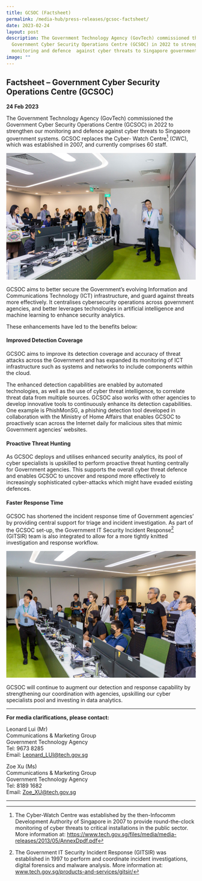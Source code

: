 ```yaml
---
title: GCSOC (Factsheet)
permalink: /media-hub/press-releases/gcsoc-factsheet/
date: 2023-02-24
layout: post
description: The Government Technology Agency (GovTech) commissioned the
  Government Cyber Security Operations Centre (GCSOC) in 2022 to strengthen our
  monitoring and defence  against cyber threats to Singapore government systems.
image: ""
---
```

## Factsheet – Government Cyber Security Operations Centre (GCSOC)

**24 Feb 2023**

The Government Technology Agency (GovTech) commissioned the Government Cyber Security Operations Centre (GCSOC) in 2022 to strengthen our monitoring and defence against cyber threats to Singapore government systems. GCSOC replaces the Cyber-
Watch Centre[^1] (CWC), which was established in 2007, and currently comprises 60 staff.

![Government Cyber Security Operations Centre](/images/media-hub/press-release/2023/GSOC_01.jpg)

GCSOC aims to better secure the Government’s evolving Information and Communications Technology (ICT) infrastructure, and guard against threats more effectively. It centralises cybersecurity operations across government agencies, and better leverages technologies in artificial intelligence and machine learning to enhance security analytics.


These enhancements have led to the benefits below:

#### Improved Detection Coverage

GCSOC aims to improve its detection coverage and accuracy of threat attacks across the Government and has expanded its monitoring of ICT infrastructure such as systems and networks to include components within the cloud.

The enhanced detection capabilities are enabled by automated technologies, as well as the use of cyber threat intelligence, to correlate threat data from multiple sources. GCSOC also works with other agencies to develop innovative tools to continuously
enhance its detection capabilities. One example is PhishMonSG, a phishing detection tool developed in collaboration with the Ministry of Home Affairs that enables GCSOC to proactively scan across the Internet daily for malicious sites that mimic Government agencies’ websites.

#### Proactive Threat Hunting

As GCSOC deploys and utilises enhanced security analytics, its pool of cyber specialists is upskilled to perform proactive threat hunting centrally for Government agencies. This supports the overall cyber threat defence and enables GCSOC to uncover and respond more effectively to increasingly sophisticated cyber-attacks which might have evaded existing defences.

#### Faster Response Time

GCSOC has shortened the incident response time of Government agencies’ by providing central support for triage and incident investigation. As part of the GCSOC set-up, the Government IT Security Incident Response[^2] (GITSIR) team is also integrated to allow for a more tightly knitted investigation and response workflow.

![Government Cyber Security Operations Centre](/images/media-hub/press-release/2023/GSOC_02.jpg)

GCSOC will continue to augment our detection and response capability by strengthening our
coordination with agencies, upskilling our cyber specialists pool and investing in data
analytics.



---

**For media clarifications, please contact:**

Leonard Lui (Mr)<br>
Communications & Marketing Group<br>
Government Technology Agency<br>
Tel: 9673 8285<br>
Email: [Leonard_LUI@tech.gov.sg](mailto:Leonard_LUI@tech.gov.sg)

Zoe Xu (Ms)<br>
Communications & Marketing Group<br>
Government Technology Agency<br>
Tel: 8189 1682<br>
Email: [Zoe_XU@tech.gov.sg](mailto:Zoe_XU@tech.gov.sg)

***

[^1]: The Cyber-Watch Centre was established by the then-Infocomm Development Authority of Singapore in 2007 to provide
round-the-clock monitoring of cyber threats to critical installations in the public sector. More information at:
https://www.tech.gov.sg/files/media/media-releases/2013/05/AnnexDpdf.pdf

[^2]: The Government IT Security Incident Response (GITSIR) was established in 1997 to perform and coordinate incident
investigations, digital forensics and malware analysis. More information at: www.tech.gov.sg/products-and-services/gitsir/